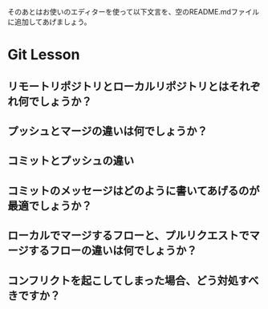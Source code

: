 そのあとはお使いのエディターを使って以下文言を、空のREADME.mdファイルに追加してあげましょう。

# Git Lesson

## リモートリポジトリとローカルリポジトリとはそれぞれ何でしょうか？



## プッシュとマージの違いは何でしょうか？



## コミットとプッシュの違い



## コミットのメッセージはどのように書いてあげるのが最適でしょうか？



## ローカルでマージするフローと、プルリクエストでマージするフローの違いは何でしょうか？



## コンフリクトを起こしてしまった場合、どう対処すべきですか？
